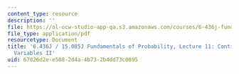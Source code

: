 ```yaml
---
content_type: resource
description: ''
file: https://ol-ocw-studio-app-qa.s3.amazonaws.com/courses/6-436j-fundamentals-of-probability-fall-2018/67826d2ee5082d4a4b732b4dd73c0895_MIT6_436JF18_lec11.pdf
file_type: application/pdf
resourcetype: Document
title: '6.436J / 15.085J Fundamentals of Probability, Lecture 11: Continuous Random
  Variables II'
uid: 67826d2e-e508-2d4a-4b73-2b4dd73c0895
---
```

